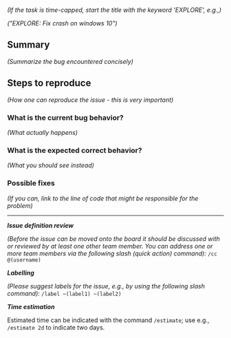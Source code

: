 *(If the task is time-capped, start the title with the keyword 'EXPLORE', e.g.,)*

*("EXPLORE: Fix crash on windows 10")*

## Summary
*(Summarize the bug encountered concisely)*

## Steps to reproduce
*(How one can reproduce the issue - this is very important)*

### What is the current bug behavior?
*(What actually happens)*

### What is the expected correct behavior?
*(What you should see instead)*

### Possible fixes

*(If you can, link to the line of code that might be responsible for the problem)*

____________________________________________________________________

***Issue definition review***

*(Before the issue can be moved onto the board it should be discussed with or reviewed by at least one other team member. You can address one or more team members via the following slash (quick action) command):*
`/cc @(username)`

***Labelling***

*(Please suggest labels for the issue, e.g., by using the following slash command):*
`/label ~(label1) ~(label2)`

***Time estimation***

Estimated time can be indicated with the command `/estimate`; use e.g., `/estimate 2d` to indicate two days.
